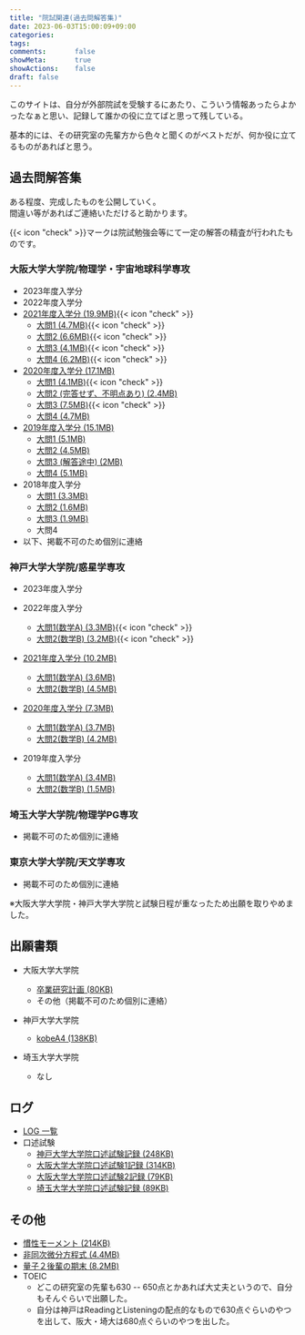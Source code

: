 ```yaml
---
title: "院試関連(過去問解答集)"
date: 2023-06-03T15:00:09+09:00
categories:
tags:
comments:       false
showMeta:       true
showActions:    false
draft: false
---
```


このサイトは、自分が外部院試を受験するにあたり、こういう情報あったらよかったなぁと思い、記録して誰かの役に立てばと思って残している。

基本的には、その研究室の先輩方から色々と聞くのがベストだが、何か役に立てるものがあればと思う。

## 過去問解答集

ある程度、完成したものを公開していく。
<br>間違い等があればご連絡いただけると助かります。

{{< icon "check" >}}マークは院試勉強会等にて一定の解答の精査が行われたものです。

### 大阪大学大学院/物理学・宇宙地球科学専攻

- 2023年度入学分
- 2022年度入学分
- [2021年度入学分 (19.9MB)](osaka/osaka2021.pdf){{< icon "check" >}}
  - [大問1 (4.7MB)](osaka/osaka2021-1.pdf){{< icon "check" >}}
  - [大問2 (6.6MB)](osaka/osaka2021-2.pdf){{< icon "check" >}}
  - [大問3 (4.1MB)](osaka/osaka2021-3.pdf){{< icon "check" >}}
  - [大問4 (6.2MB)](osaka/osaka2021-4.pdf){{< icon "check" >}}
- [2020年度入学分 (17.1MB)](osaka/osaka2020.pdf)
  - [大問1 (4.1MB)](osaka/osaka2020-1.pdf){{< icon "check" >}}
  - [大問2 (完答せず、不明点あり) (2.4MB)](osaka/osaka2020-2.pdf)
  - [大問3 (7.5MB)](osaka/osaka2020-3.pdf){{< icon "check" >}}
  - [大問4 (4.7MB)](osaka/osaka2020-4.pdf)
- [2019年度入学分 (15.1MB)](osaka/osaka2019.pdf)
  - [大問1 (5.1MB)](osaka/osaka2019-1.pdf)
  - [大問2 (4.5MB)](osaka/osaka2019-2.pdf)
  - [大問3 (解答途中) (2MB)](osaka/osaka2019-3.pdf)
  - [大問4 (5.1MB)](osaka/osaka2019-4.pdf)
- 2018年度入学分
  - [大問1 (3.3MB)](osaka/osaka2018-1.pdf)
  - [大問2 (1.6MB)](osaka/osaka2018-2.pdf)
  - [大問3 (1.9MB)](osaka/osaka2018-3.pdf)
  - 大問4
- 以下、掲載不可のため個別に連絡

### 神戸大学大学院/惑星学専攻

- 2023年度入学分
- 2022年度入学分

  - [大問1(数学A) (3.3MB)](kobe/kobe2022-1.pdf){{< icon "check" >}}
  - [大問2(数学B) (3.2MB)](kobe/kobe2022-2.pdf){{< icon "check" >}}
- [2021年度入学分 (10.2MB)](kobe/kobe2021.pdf)
  - [大問1(数学A) (3.6MB)](kobe/kobe2021-1.pdf)
  - [大問2(数学B) (4.5MB)](kobe/kobe2021-2.pdf)

- [2020年度入学分 (7.3MB)](kobe/kobe2020.pdf)
  - [大問1(数学A) (3.7MB)](kobe/kobe2020-1.pdf)
  - [大問2(数学B) (4.2MB)](kobe/kobe2020-2.pdf)

- 2019年度入学分
  - [大問1(数学A) (3.4MB)](kobe/kobe2019-1.pdf)
  - [大問2(数学B) (1.5MB)](kobe/kobe2019-2.pdf)

### 埼玉大学大学院/物理学PG専攻

- 掲載不可のため個別に連絡

### 東京大学大学院/天文学専攻

- 掲載不可のため個別に連絡

※大阪大学大学院・神戸大学大学院と試験日程が重なったため出願を取りやめました。

## 出願書類

- 大阪大学大学院
  - [卒業研究計画 (80KB)](res2023-plan.pdf)
  - その他（掲載不可のため個別に連絡）

- 神戸大学大学院
  - [kobeA4 (138KB)](kobeA4_submitted.pdf)
- 埼玉大学大学院
  - なし



## ログ

- [LOG 一覧](./log.pdf)
- 口述試験
  - [神戸大学大学院口述試験記録 (248KB)](kobe_interview.pdf)
  - [大阪大学大学院口述試験1記録 (314KB)](osaka1_interview.pdf)
  - [大阪大学大学院口述試験2記録 (79KB)](osaka2_interview.pdf)
  - [埼玉大学大学院口述試験記録 (89KB)](saitama_interview.pdf)




## その他

- [慣性モーメント (214KB)](慣性モーメント.pdf)
- [非同次微分方程式 (4.4MB)](非同次微分方程式.pdf)
- [量子２後輩の期末 (8.2MB)](量子2吉田さん.pdf)
- TOEIC
  - どこの研究室の先輩も630 -- 650点とかあれば大丈夫というので、自分もそんぐらいで出願した。
  - 自分は神戸はReadingとListeningの配点的なもので630点ぐらいのやつを出して、阪大・埼大は680点ぐらいのやつを出した。
